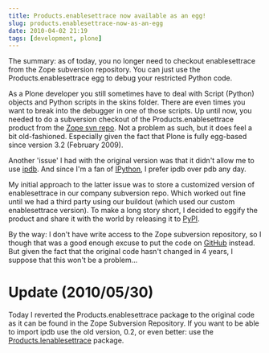 ```yaml
---
title: Products.enablesettrace now available as an egg!
slug: products.enablesettrace-now-as-an-egg
date: 2010-04-02 21:19
tags: [development, plone]
---
```


The summary: as of today, you no longer need to checkout
enablesettrace from the Zope subversion repository. You can just use
the Products.enablesettrace egg to debug your restricted Python code.

As a Plone developer you still sometimes have to deal with Script
(Python) objects and Python scripts in the skins folder. There are
even times you want to break into the debugger in one of those
scripts. Up until now, you needed to do a subversion checkout of the
Products.enablesettrace product from the
[Zope svn repo](http://svn.zope.org/repos/main/Products.enablesettrace/trunk/). Not
a problem as such, but it does feel a bit old-fashioned. Especially
given the fact that Plone is fully egg-based since version 3.2
(February 2009).

Another 'issue' I had with the original version was that it didn't
allow me to use [ipdb](http://pypi.python.org/pypi/ipdb). And since
I'm a fan of [IPython](http://ipython.scipy.org/), I prefer ipdb over
pdb any day.

My initial approach to the latter issue was to store a customized
version of enablesettrace in our company subversion repo. Which worked
out fine until we had a third party using our buildout (which used our
custom enablesettrace version). To make a long story short, I decided
to eggify the product and share it with the world by releasing it to
[PyPI](http://pypi.python.org/pypi/Products.enablesettrace).

By the way: I don't have write access to the Zope subversion
repository, so I though that was a good enough excuse to put the code
on [GitHub](http://github.com/markvl/Products.enablesettrace)
instead. But given the fact that the original code hasn't changed in 4
years, I suppose that this won't be a problem...

# Update (2010/05/30)

Today I reverted the Products.enablesettrace package to the original
code as it can be found in the Zope Subversion Repository. If you want
to be able to import ipdb use the old version, 0.2, or even better:
use the
[Products.Ienablesettrace](http://pypi.python.org/pypi/Products.Ienablesettrace)
package.
